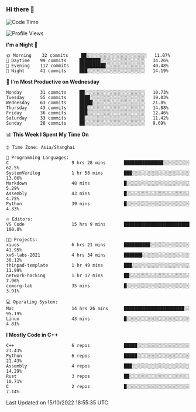 ### Hi there 👋

<!--
**KarmaD7/KarmaD7** is a ✨ _special_ ✨ repository because its `README.md` (this file) appears on your GitHub profile.

Here are some ideas to get you started:

- 🔭 I’m currently working on ...
- 🌱 I’m currently learning ...
- 👯 I’m looking to collaborate on ...
- 🤔 I’m looking for help with ...
- 💬 Ask me about ...
- 📫 How to reach me: ...
- 😄 Pronouns: ...
- ⚡ Fun fact: ...
-->

<!--START_SECTION:waka-->
![Code Time](http://img.shields.io/badge/Code%20Time-38%20hrs%2046%20mins-blue)

![Profile Views](http://img.shields.io/badge/Profile%20Views-12-blue)

**I'm a Night 🦉** 

```text
🌞 Morning    32 commits     ██░░░░░░░░░░░░░░░░░░░░░░░   11.07% 
🌆 Daytime    99 commits     ████████░░░░░░░░░░░░░░░░░   34.26% 
🌃 Evening    117 commits    ██████████░░░░░░░░░░░░░░░   40.48% 
🌙 Night      41 commits     ███░░░░░░░░░░░░░░░░░░░░░░   14.19%

```
📅 **I'm Most Productive on Wednesday** 

```text
Monday       31 commits     ██░░░░░░░░░░░░░░░░░░░░░░░   10.73% 
Tuesday      55 commits     ████░░░░░░░░░░░░░░░░░░░░░   19.03% 
Wednesday    63 commits     █████░░░░░░░░░░░░░░░░░░░░   21.8% 
Thursday     43 commits     ███░░░░░░░░░░░░░░░░░░░░░░   14.88% 
Friday       36 commits     ███░░░░░░░░░░░░░░░░░░░░░░   12.46% 
Saturday     33 commits     ██░░░░░░░░░░░░░░░░░░░░░░░   11.42% 
Sunday       28 commits     ██░░░░░░░░░░░░░░░░░░░░░░░   9.69%

```


📊 **This Week I Spent My Time On** 

```text
⌚︎ Time Zone: Asia/Shanghai

💬 Programming Languages: 
C                        9 hrs 28 mins       ███████████████░░░░░░░░░░   62.5% 
SystemVerilog            1 hr 58 mins        ███░░░░░░░░░░░░░░░░░░░░░░   13.06% 
Markdown                 48 mins             █░░░░░░░░░░░░░░░░░░░░░░░░   5.29% 
Assembly                 43 mins             █░░░░░░░░░░░░░░░░░░░░░░░░   4.75% 
Python                   39 mins             █░░░░░░░░░░░░░░░░░░░░░░░░   4.33%

🔥 Editors: 
VS Code                  15 hrs 9 mins       █████████████████████████   100.0%

🐱‍💻 Projects: 
xiuos                    6 hrs 21 mins       ██████████░░░░░░░░░░░░░░░   41.95% 
xv6-labs-2021            4 hrs 34 mins       ███████░░░░░░░░░░░░░░░░░░   30.12% 
thinpad-template         1 hr 49 mins        ███░░░░░░░░░░░░░░░░░░░░░░   11.99% 
network-hacking          1 hr 12 mins        ██░░░░░░░░░░░░░░░░░░░░░░░   7.96% 
comorg-lab               35 mins             █░░░░░░░░░░░░░░░░░░░░░░░░   3.91%

💻 Operating System: 
Mac                      14 hrs 26 mins      ███████████████████████░░   95.19% 
Linux                    43 mins             █░░░░░░░░░░░░░░░░░░░░░░░░   4.81%

```

**I Mostly Code in C++** 

```text
C++                      6 repos             █████░░░░░░░░░░░░░░░░░░░░   21.43% 
Python                   6 repos             █████░░░░░░░░░░░░░░░░░░░░   21.43% 
Assembly                 4 repos             ███░░░░░░░░░░░░░░░░░░░░░░   14.29% 
Rust                     3 repos             ██░░░░░░░░░░░░░░░░░░░░░░░   10.71% 
C                        2 repos             █░░░░░░░░░░░░░░░░░░░░░░░░   7.14%

```



 Last Updated on 15/10/2022 18:55:35 UTC
<!--END_SECTION:waka-->
